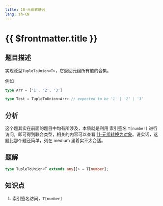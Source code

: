```yaml
---
title: 10-元组转联合
lang: zh-CN
---
```


# {{ $frontmatter.title }}

## 题目描述

实现泛型`TupleToUnion<T>`，它返回元组所有值的合集。

例如

```ts
type Arr = ['1', '2', '3']

type Test = TupleToUnion<Arr> // expected to be '1' | '2' | '3'
```

## 分析

这个题其实在前面的题目中均有所涉及，本质就是利用 索引签名 `T[number]` 进行访问，即可得到联合类型，相关的内容可以查看 [11-元组转换为对象](/easy/11-%E5%85%83%E7%BB%84%E8%BD%AC%E6%8D%A2%E4%B8%BA%E5%AF%B9%E8%B1%A1.md)。说实话，这题比那个题还简单，列在 medium 里着实不太合适。

## 题解

```ts
type TupleToUnion<T extends any[]> = T[number];
```

## 知识点

1.  索引签名访问，`T[number]`
